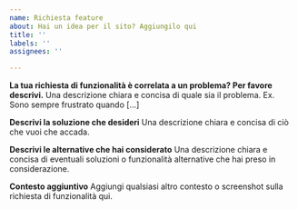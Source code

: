 ```yaml
---
name: Richiesta feature
about: Hai un idea per il sito? Aggiungilo qui
title: ''
labels: ''
assignees: ''

---
```


**La tua richiesta di funzionalità è correlata a un problema? Per favore descrivi.**
Una descrizione chiara e concisa di quale sia il problema. Ex. Sono sempre frustrato quando [...]

**Descrivi la soluzione che desideri**
Una descrizione chiara e concisa di ciò che vuoi che accada.

**Descrivi le alternative che hai considerato**
Una descrizione chiara e concisa di eventuali soluzioni o funzionalità alternative che hai preso in considerazione.

**Contesto aggiuntivo**
Aggiungi qualsiasi altro contesto o screenshot sulla richiesta di funzionalità qui.
